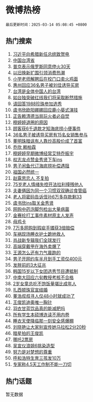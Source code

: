 # 微博热榜

`最后更新时间：2025-03-14 05:08:45 +0800`

## 热门搜索

1. [习近平向希腊新任总统致贺电](https://m.weibo.cn/search?containerid=100103type%3D1%26t%3D10%26q%3D%23%E4%B9%A0%E8%BF%91%E5%B9%B3%E5%90%91%E5%B8%8C%E8%85%8A%E6%96%B0%E4%BB%BB%E6%80%BB%E7%BB%9F%E8%87%B4%E8%B4%BA%E7%94%B5%23&stream_entry_id=51&isnewpage=1&extparam=seat%3D1%26c_type%3D51%26pos%3D0%26cate%3D10103%26q%3D%2523%25E4%25B9%25A0%25E8%25BF%2591%25E5%25B9%25B3%25E5%2590%2591%25E5%25B8%258C%25E8%2585%258A%25E6%2596%25B0%25E4%25BB%25BB%25E6%2580%25BB%25E7%25BB%259F%25E8%2587%25B4%25E8%25B4%25BA%25E7%2594%25B5%2523%26dgr%3D0%26filter_type%3Drealtimehot%26stream_entry_id%3D51%26display_time%3D1741900123%26pre_seqid%3D17419001239570310518034)
1. [中国台湾省](https://m.weibo.cn/search?containerid=100103type%3D1%26t%3D10%26q%3D%23%E4%B8%AD%E5%9B%BD%E5%8F%B0%E6%B9%BE%E7%9C%81%23&stream_entry_id=31&isnewpage=1&extparam=seat%3D1%26c_type%3D31%26realpos%3D1%26cate%3D5001%26dgr%3D0%26stream_entry_id%3D31%26pos%3D0%26flag%3D2%26q%3D%2523%25E4%25B8%25AD%25E5%259B%25BD%25E5%258F%25B0%25E6%25B9%25BE%25E7%259C%2581%2523%26band_rank%3D1%26filter_type%3Drealtimehot%26lcate%3D5001%26display_time%3D1741900123%26pre_seqid%3D17419001239570310518034)
1. [普京表示俄罗斯同意停火30天](https://m.weibo.cn/search?containerid=100103type%3D1%26t%3D10%26q%3D%23%E6%99%AE%E4%BA%AC%E8%A1%A8%E7%A4%BA%E4%BF%84%E7%BD%97%E6%96%AF%E5%90%8C%E6%84%8F%E5%81%9C%E7%81%AB30%E5%A4%A9%23&stream_entry_id=31&isnewpage=1&extparam=seat%3D1%26c_type%3D31%26realpos%3D2%26cate%3D5001%26dgr%3D0%26stream_entry_id%3D31%26pos%3D1%26flag%3D0%26q%3D%2523%25E6%2599%25AE%25E4%25BA%25AC%25E8%25A1%25A8%25E7%25A4%25BA%25E4%25BF%2584%25E7%25BD%2597%25E6%2596%25AF%25E5%2590%258C%25E6%2584%258F%25E5%2581%259C%25E7%2581%25AB30%25E5%25A4%25A9%2523%26band_rank%3D2%26filter_type%3Drealtimehot%26lcate%3D5001%26display_time%3D1741900123%26pre_seqid%3D17419001239570310518034)
1. [以旧换新扩围引领消费热潮](https://m.weibo.cn/search?containerid=100103type%3D1%26t%3D10%26q%3D%23%E4%BB%A5%E6%97%A7%E6%8D%A2%E6%96%B0%E6%89%A9%E5%9B%B4%E5%BC%95%E9%A2%86%E6%B6%88%E8%B4%B9%E7%83%AD%E6%BD%AE%23&stream_entry_id=31&isnewpage=1&extparam=seat%3D1%26c_type%3D31%26realpos%3D3%26cate%3D5001%26dgr%3D0%26stream_entry_id%3D31%26pos%3D2%26flag%3D0%26q%3D%2523%25E4%25BB%25A5%25E6%2597%25A7%25E6%258D%25A2%25E6%2596%25B0%25E6%2589%25A9%25E5%259B%25B4%25E5%25BC%2595%25E9%25A2%2586%25E6%25B6%2588%25E8%25B4%25B9%25E7%2583%25AD%25E6%25BD%25AE%2523%26band_rank%3D3%26filter_type%3Drealtimehot%26lcate%3D5001%26display_time%3D1741900123%26pre_seqid%3D17419001239570310518034)
1. [小学老师解聘后在校门口卖火鸡面](https://m.weibo.cn/search?containerid=100103type%3D1%26t%3D10%26q%3D%23%E5%B0%8F%E5%AD%A6%E8%80%81%E5%B8%88%E8%A7%A3%E8%81%98%E5%90%8E%E5%9C%A8%E6%A0%A1%E9%97%A8%E5%8F%A3%E5%8D%96%E7%81%AB%E9%B8%A1%E9%9D%A2%23&stream_entry_id=31&isnewpage=1&extparam=seat%3D1%26c_type%3D31%26realpos%3D4%26cate%3D5001%26dgr%3D0%26stream_entry_id%3D31%26pos%3D3%26flag%3D0%26q%3D%2523%25E5%25B0%258F%25E5%25AD%25A6%25E8%2580%2581%25E5%25B8%2588%25E8%25A7%25A3%25E8%2581%2598%25E5%2590%258E%25E5%259C%25A8%25E6%25A0%25A1%25E9%2597%25A8%25E5%258F%25A3%25E5%258D%2596%25E7%2581%25AB%25E9%25B8%25A1%25E9%259D%25A2%2523%26band_rank%3D4%26filter_type%3Drealtimehot%26lcate%3D5001%26display_time%3D1741900123%26pre_seqid%3D17419001239570310518034)
1. [惠州回应36名男子被刘佳诱导买房](https://m.weibo.cn/search?containerid=100103type%3D1%26t%3D10%26q%3D%23%E6%83%A0%E5%B7%9E%E5%9B%9E%E5%BA%9436%E5%90%8D%E7%94%B7%E5%AD%90%E8%A2%AB%E5%88%98%E4%BD%B3%E8%AF%B1%E5%AF%BC%E4%B9%B0%E6%88%BF%23&stream_entry_id=31&isnewpage=1&extparam=seat%3D1%26c_type%3D31%26realpos%3D5%26cate%3D5001%26dgr%3D0%26stream_entry_id%3D31%26pos%3D4%26flag%3D0%26q%3D%2523%25E6%2583%25A0%25E5%25B7%259E%25E5%259B%259E%25E5%25BA%259436%25E5%2590%258D%25E7%2594%25B7%25E5%25AD%2590%25E8%25A2%25AB%25E5%2588%2598%25E4%25BD%25B3%25E8%25AF%25B1%25E5%25AF%25BC%25E4%25B9%25B0%25E6%2588%25BF%2523%26band_rank%3D5%26filter_type%3Drealtimehot%26lcate%3D5001%26display_time%3D1741900123%26pre_seqid%3D17419001239570310518034)
1. [台湾是全体中国人的台湾](https://m.weibo.cn/search?containerid=100103type%3D1%26t%3D10%26q%3D%23%E5%8F%B0%E6%B9%BE%E6%98%AF%E5%85%A8%E4%BD%93%E4%B8%AD%E5%9B%BD%E4%BA%BA%E7%9A%84%E5%8F%B0%E6%B9%BE%23&stream_entry_id=31&isnewpage=1&extparam=seat%3D1%26c_type%3D31%26realpos%3D6%26cate%3D5001%26dgr%3D0%26stream_entry_id%3D31%26pos%3D5%26flag%3D0%26q%3D%2523%25E5%258F%25B0%25E6%25B9%25BE%25E6%2598%25AF%25E5%2585%25A8%25E4%25BD%2593%25E4%25B8%25AD%25E5%259B%25BD%25E4%25BA%25BA%25E7%259A%2584%25E5%258F%25B0%25E6%25B9%25BE%2523%26band_rank%3D6%26filter_type%3Drealtimehot%26lcate%3D5001%26display_time%3D1741900123%26pre_seqid%3D17419001239570310518034)
1. [如台独突破红线我们将采取断然措施](https://m.weibo.cn/search?containerid=100103type%3D1%26t%3D10%26q%3D%23%E5%A6%82%E5%8F%B0%E7%8B%AC%E7%AA%81%E7%A0%B4%E7%BA%A2%E7%BA%BF%E6%88%91%E4%BB%AC%E5%B0%86%E9%87%87%E5%8F%96%E6%96%AD%E7%84%B6%E6%8E%AA%E6%96%BD%23&stream_entry_id=31&isnewpage=1&extparam=seat%3D1%26c_type%3D31%26realpos%3D7%26cate%3D5001%26dgr%3D0%26stream_entry_id%3D31%26pos%3D6%26flag%3D0%26q%3D%2523%25E5%25A6%2582%25E5%258F%25B0%25E7%258B%25AC%25E7%25AA%2581%25E7%25A0%25B4%25E7%25BA%25A2%25E7%25BA%25BF%25E6%2588%2591%25E4%25BB%25AC%25E5%25B0%2586%25E9%2587%2587%25E5%258F%2596%25E6%2596%25AD%25E7%2584%25B6%25E6%258E%25AA%25E6%2596%25BD%2523%26band_rank%3D7%26filter_type%3Drealtimehot%26lcate%3D5001%26display_time%3D1741900123%26pre_seqid%3D17419001239570310518034)
1. [请回答1988珍珠参加选秀](https://m.weibo.cn/search?containerid=100103type%3D1%26t%3D10%26q%3D%23%E8%AF%B7%E5%9B%9E%E7%AD%941988%E7%8F%8D%E7%8F%A0%E5%8F%82%E5%8A%A0%E9%80%89%E7%A7%80%23&stream_entry_id=31&isnewpage=1&extparam=seat%3D1%26c_type%3D31%26realpos%3D8%26cate%3D5001%26dgr%3D0%26stream_entry_id%3D31%26pos%3D7%26flag%3D2%26q%3D%2523%25E8%25AF%25B7%25E5%259B%259E%25E7%25AD%25941988%25E7%258F%258D%25E7%258F%25A0%25E5%258F%2582%25E5%258A%25A0%25E9%2580%2589%25E7%25A7%2580%2523%26band_rank%3D8%26filter_type%3Drealtimehot%26lcate%3D5001%26display_time%3D1741900123%26pre_seqid%3D17419001239570310518034)
1. [虞书欣欧阳娜娜回应鹿小葵式演技](https://m.weibo.cn/search?containerid=100103type%3D1%26t%3D10%26q%3D%23%E8%99%9E%E4%B9%A6%E6%AC%A3%E6%AC%A7%E9%98%B3%E5%A8%9C%E5%A8%9C%E5%9B%9E%E5%BA%94%E9%B9%BF%E5%B0%8F%E8%91%B5%E5%BC%8F%E6%BC%94%E6%8A%80%23&stream_entry_id=31&isnewpage=1&extparam=seat%3D1%26c_type%3D31%26realpos%3D9%26cate%3D5001%26dgr%3D0%26stream_entry_id%3D31%26pos%3D8%26flag%3D0%26q%3D%2523%25E8%2599%259E%25E4%25B9%25A6%25E6%25AC%25A3%25E6%25AC%25A7%25E9%2598%25B3%25E5%25A8%259C%25E5%25A8%259C%25E5%259B%259E%25E5%25BA%2594%25E9%25B9%25BF%25E5%25B0%258F%25E8%2591%25B5%25E5%25BC%258F%25E6%25BC%2594%25E6%258A%2580%2523%26band_rank%3D9%26filter_type%3Drealtimehot%26lcate%3D5001%26display_time%3D1741900123%26pre_seqid%3D17419001239570310518034)
1. [正告赖清德当局玩火者必自焚](https://m.weibo.cn/search?containerid=100103type%3D1%26t%3D10%26q%3D%23%E6%AD%A3%E5%91%8A%E8%B5%96%E6%B8%85%E5%BE%B7%E5%BD%93%E5%B1%80%E7%8E%A9%E7%81%AB%E8%80%85%E5%BF%85%E8%87%AA%E7%84%9A%23&stream_entry_id=31&isnewpage=1&extparam=seat%3D1%26c_type%3D31%26realpos%3D10%26cate%3D5001%26dgr%3D0%26stream_entry_id%3D31%26pos%3D9%26flag%3D0%26q%3D%2523%25E6%25AD%25A3%25E5%2591%258A%25E8%25B5%2596%25E6%25B8%2585%25E5%25BE%25B7%25E5%25BD%2593%25E5%25B1%2580%25E7%258E%25A9%25E7%2581%25AB%25E8%2580%2585%25E5%25BF%2585%25E8%2587%25AA%25E7%2584%259A%2523%26band_rank%3D10%26filter_type%3Drealtimehot%26lcate%3D5001%26display_time%3D1741900123%26pre_seqid%3D17419001239570310518034)
1. [穆婷婷退圈的原因](https://m.weibo.cn/search?containerid=100103type%3D1%26t%3D10%26q%3D%23%E7%A9%86%E5%A9%B7%E5%A9%B7%E9%80%80%E5%9C%88%E7%9A%84%E5%8E%9F%E5%9B%A0%23&stream_entry_id=31&isnewpage=1&extparam=seat%3D1%26c_type%3D31%26realpos%3D11%26cate%3D5001%26dgr%3D0%26stream_entry_id%3D31%26pos%3D10%26flag%3D2%26q%3D%2523%25E7%25A9%2586%25E5%25A9%25B7%25E5%25A9%25B7%25E9%2580%2580%25E5%259C%2588%25E7%259A%2584%25E5%258E%259F%25E5%259B%25A0%2523%26band_rank%3D11%26filter_type%3Drealtimehot%26lcate%3D5001%26display_time%3D1741900123%26pre_seqid%3D17419001239570310518034)
1. [顾客获6千退款才知海底捞小便事件](https://m.weibo.cn/search?containerid=100103type%3D1%26t%3D10%26q%3D%23%E9%A1%BE%E5%AE%A2%E8%8E%B76%E5%8D%83%E9%80%80%E6%AC%BE%E6%89%8D%E7%9F%A5%E6%B5%B7%E5%BA%95%E6%8D%9E%E5%B0%8F%E4%BE%BF%E4%BA%8B%E4%BB%B6%23&stream_entry_id=31&isnewpage=1&extparam=seat%3D1%26c_type%3D31%26realpos%3D12%26cate%3D5001%26dgr%3D0%26stream_entry_id%3D31%26pos%3D11%26flag%3D0%26q%3D%2523%25E9%25A1%25BE%25E5%25AE%25A2%25E8%258E%25B76%25E5%258D%2583%25E9%2580%2580%25E6%25AC%25BE%25E6%2589%258D%25E7%259F%25A5%25E6%25B5%25B7%25E5%25BA%2595%25E6%258D%259E%25E5%25B0%258F%25E4%25BE%25BF%25E4%25BA%258B%25E4%25BB%25B6%2523%26band_rank%3D12%26filter_type%3Drealtimehot%26lcate%3D5001%26display_time%3D1741900123%26pre_seqid%3D17419001239570310518034)
1. [36名男子被诱导买房有15名女销售参与](https://m.weibo.cn/search?containerid=100103type%3D1%26t%3D10%26q%3D%2336%E5%90%8D%E7%94%B7%E5%AD%90%E8%A2%AB%E8%AF%B1%E5%AF%BC%E4%B9%B0%E6%88%BF%E6%9C%8915%E5%90%8D%E5%A5%B3%E9%94%80%E5%94%AE%E5%8F%82%E4%B8%8E%23&stream_entry_id=31&isnewpage=1&extparam=seat%3D1%26c_type%3D31%26realpos%3D13%26cate%3D5001%26dgr%3D0%26stream_entry_id%3D31%26pos%3D12%26flag%3D0%26q%3D%252336%25E5%2590%258D%25E7%2594%25B7%25E5%25AD%2590%25E8%25A2%25AB%25E8%25AF%25B1%25E5%25AF%25BC%25E4%25B9%25B0%25E6%2588%25BF%25E6%259C%258915%25E5%2590%258D%25E5%25A5%25B3%25E9%2594%2580%25E5%2594%25AE%25E5%258F%2582%25E4%25B8%258E%2523%26band_rank%3D13%26filter_type%3Drealtimehot%26lcate%3D5001%26display_time%3D1741900123%26pre_seqid%3D17419001239570310518034)
1. [董明珠暗讽有人靠炒高股价成了首富](https://m.weibo.cn/search?containerid=100103type%3D1%26t%3D10%26q%3D%23%E8%91%A3%E6%98%8E%E7%8F%A0%E6%9A%97%E8%AE%BD%E6%9C%89%E4%BA%BA%E9%9D%A0%E7%82%92%E9%AB%98%E8%82%A1%E4%BB%B7%E6%88%90%E4%BA%86%E9%A6%96%E5%AF%8C%23&stream_entry_id=31&isnewpage=1&extparam=seat%3D1%26c_type%3D31%26realpos%3D14%26cate%3D5001%26dgr%3D0%26stream_entry_id%3D31%26pos%3D13%26flag%3D0%26q%3D%2523%25E8%2591%25A3%25E6%2598%258E%25E7%258F%25A0%25E6%259A%2597%25E8%25AE%25BD%25E6%259C%2589%25E4%25BA%25BA%25E9%259D%25A0%25E7%2582%2592%25E9%25AB%2598%25E8%2582%25A1%25E4%25BB%25B7%25E6%2588%2590%25E4%25BA%2586%25E9%25A6%2596%25E5%25AF%258C%2523%26band_rank%3D14%26filter_type%3Drealtimehot%26lcate%3D5001%26display_time%3D1741900123%26pre_seqid%3D17419001239570310518034)
1. [乔欣 赖柏霖](https://m.weibo.cn/search?containerid=100103type%3D1%26t%3D10%26q%3D%E4%B9%94%E6%AC%A3+%E8%B5%96%E6%9F%8F%E9%9C%96&stream_entry_id=31&isnewpage=1&extparam=seat%3D1%26c_type%3D31%26realpos%3D15%26cate%3D5001%26dgr%3D0%26stream_entry_id%3D31%26pos%3D14%26flag%3D0%26q%3D%25E4%25B9%2594%25E6%25AC%25A3%2520%25E8%25B5%2596%25E6%259F%258F%25E9%259C%2596%26band_rank%3D15%26filter_type%3Drealtimehot%26lcate%3D5001%26display_time%3D1741900123%26pre_seqid%3D17419001239570310518034)
1. [穆婷婷早期微博经常艾特乔振宇](https://m.weibo.cn/search?containerid=100103type%3D1%26t%3D10%26q%3D%23%E7%A9%86%E5%A9%B7%E5%A9%B7%E6%97%A9%E6%9C%9F%E5%BE%AE%E5%8D%9A%E7%BB%8F%E5%B8%B8%E8%89%BE%E7%89%B9%E4%B9%94%E6%8C%AF%E5%AE%87%23&stream_entry_id=31&isnewpage=1&extparam=seat%3D1%26c_type%3D31%26realpos%3D16%26cate%3D5001%26dgr%3D0%26stream_entry_id%3D31%26pos%3D15%26flag%3D2%26q%3D%2523%25E7%25A9%2586%25E5%25A9%25B7%25E5%25A9%25B7%25E6%2597%25A9%25E6%259C%259F%25E5%25BE%25AE%25E5%258D%259A%25E7%25BB%258F%25E5%25B8%25B8%25E8%2589%25BE%25E7%2589%25B9%25E4%25B9%2594%25E6%258C%25AF%25E5%25AE%2587%2523%26band_rank%3D16%26filter_type%3Drealtimehot%26lcate%3D5001%26display_time%3D1741900123%26pre_seqid%3D17419001239570310518034)
1. [权志龙点赞金秀贤下车ins](https://m.weibo.cn/search?containerid=100103type%3D1%26t%3D10%26q%3D%23%E6%9D%83%E5%BF%97%E9%BE%99%E7%82%B9%E8%B5%9E%E9%87%91%E7%A7%80%E8%B4%A4%E4%B8%8B%E8%BD%A6ins%23&stream_entry_id=31&isnewpage=1&extparam=seat%3D1%26c_type%3D31%26realpos%3D17%26cate%3D5001%26dgr%3D0%26stream_entry_id%3D31%26pos%3D16%26flag%3D0%26q%3D%2523%25E6%259D%2583%25E5%25BF%2597%25E9%25BE%2599%25E7%2582%25B9%25E8%25B5%259E%25E9%2587%2591%25E7%25A7%2580%25E8%25B4%25A4%25E4%25B8%258B%25E8%25BD%25A6ins%2523%26band_rank%3D17%26filter_type%3Drealtimehot%26lcate%3D5001%26display_time%3D1741900123%26pre_seqid%3D17419001239570310518034)
1. [男子闲鱼代订海底捞补偿遇阻](https://m.weibo.cn/search?containerid=100103type%3D1%26t%3D10%26q%3D%23%E7%94%B7%E5%AD%90%E9%97%B2%E9%B1%BC%E4%BB%A3%E8%AE%A2%E6%B5%B7%E5%BA%95%E6%8D%9E%E8%A1%A5%E5%81%BF%E9%81%87%E9%98%BB%23&stream_entry_id=31&isnewpage=1&extparam=seat%3D1%26c_type%3D31%26realpos%3D18%26cate%3D5001%26dgr%3D0%26stream_entry_id%3D31%26pos%3D17%26flag%3D0%26q%3D%2523%25E7%2594%25B7%25E5%25AD%2590%25E9%2597%25B2%25E9%25B1%25BC%25E4%25BB%25A3%25E8%25AE%25A2%25E6%25B5%25B7%25E5%25BA%2595%25E6%258D%259E%25E8%25A1%25A5%25E5%2581%25BF%25E9%2581%2587%25E9%2598%25BB%2523%26band_rank%3D18%26filter_type%3Drealtimehot%26lcate%3D5001%26display_time%3D1741900123%26pre_seqid%3D17419001239570310518034)
1. [祖国必然统一](https://m.weibo.cn/search?containerid=100103type%3D1%26t%3D10%26q%3D%23%E7%A5%96%E5%9B%BD%E5%BF%85%E7%84%B6%E7%BB%9F%E4%B8%80%23&stream_entry_id=31&isnewpage=1&extparam=seat%3D1%26c_type%3D31%26realpos%3D19%26cate%3D5001%26dgr%3D0%26stream_entry_id%3D31%26pos%3D18%26flag%3D0%26q%3D%2523%25E7%25A5%2596%25E5%259B%25BD%25E5%25BF%2585%25E7%2584%25B6%25E7%25BB%259F%25E4%25B8%2580%2523%26band_rank%3D19%26filter_type%3Drealtimehot%26lcate%3D5001%26display_time%3D1741900123%26pre_seqid%3D17419001239570310518034)
1. [赵露思恋人 不复拍](https://m.weibo.cn/search?containerid=100103type%3D1%26t%3D10%26q%3D%E8%B5%B5%E9%9C%B2%E6%80%9D%E6%81%8B%E4%BA%BA+%E4%B8%8D%E5%A4%8D%E6%8B%8D&stream_entry_id=31&isnewpage=1&extparam=seat%3D1%26c_type%3D31%26realpos%3D20%26cate%3D5001%26dgr%3D0%26stream_entry_id%3D31%26pos%3D19%26flag%3D0%26q%3D%25E8%25B5%25B5%25E9%259C%25B2%25E6%2580%259D%25E6%2581%258B%25E4%25BA%25BA%2520%25E4%25B8%258D%25E5%25A4%258D%25E6%258B%258D%26band_rank%3D20%26filter_type%3Drealtimehot%26lcate%3D5001%26display_time%3D1741900123%26pre_seqid%3D17419001239570310518034)
1. [75岁老人情绪失控开法拉利撞残他人](https://m.weibo.cn/search?containerid=100103type%3D1%26t%3D10%26q%3D%2375%E5%B2%81%E8%80%81%E4%BA%BA%E6%83%85%E7%BB%AA%E5%A4%B1%E6%8E%A7%E5%BC%80%E6%B3%95%E6%8B%89%E5%88%A9%E6%92%9E%E6%AE%8B%E4%BB%96%E4%BA%BA%23&stream_entry_id=31&isnewpage=1&extparam=seat%3D1%26c_type%3D31%26realpos%3D21%26cate%3D5001%26dgr%3D0%26stream_entry_id%3D31%26pos%3D20%26flag%3D0%26q%3D%252375%25E5%25B2%2581%25E8%2580%2581%25E4%25BA%25BA%25E6%2583%2585%25E7%25BB%25AA%25E5%25A4%25B1%25E6%258E%25A7%25E5%25BC%2580%25E6%25B3%2595%25E6%258B%2589%25E5%2588%25A9%25E6%2592%259E%25E6%25AE%258B%25E4%25BB%2596%25E4%25BA%25BA%2523%26band_rank%3D21%26filter_type%3Drealtimehot%26lcate%3D5001%26display_time%3D1741900123%26pre_seqid%3D17419001239570310518034)
1. [夫妻俩因为同一个习惯双双确诊食管癌](https://m.weibo.cn/search?containerid=100103type%3D1%26t%3D10%26q%3D%23%E5%A4%AB%E5%A6%BB%E4%BF%A9%E5%9B%A0%E4%B8%BA%E5%90%8C%E4%B8%80%E4%B8%AA%E4%B9%A0%E6%83%AF%E5%8F%8C%E5%8F%8C%E7%A1%AE%E8%AF%8A%E9%A3%9F%E7%AE%A1%E7%99%8C%23&stream_entry_id=31&isnewpage=1&extparam=seat%3D1%26c_type%3D31%26realpos%3D22%26cate%3D5001%26dgr%3D0%26stream_entry_id%3D31%26pos%3D21%26flag%3D0%26q%3D%2523%25E5%25A4%25AB%25E5%25A6%25BB%25E4%25BF%25A9%25E5%259B%25A0%25E4%25B8%25BA%25E5%2590%258C%25E4%25B8%2580%25E4%25B8%25AA%25E4%25B9%25A0%25E6%2583%25AF%25E5%258F%258C%25E5%258F%258C%25E7%25A1%25AE%25E8%25AF%258A%25E9%25A3%259F%25E7%25AE%25A1%25E7%2599%258C%2523%26band_rank%3D22%26filter_type%3Drealtimehot%26lcate%3D5001%26display_time%3D1741900123%26pre_seqid%3D17419001239570310518034)
1. [老人将密码告诉侄孙6万多存款剩33](https://m.weibo.cn/search?containerid=100103type%3D1%26t%3D10%26q%3D%23%E8%80%81%E4%BA%BA%E5%B0%86%E5%AF%86%E7%A0%81%E5%91%8A%E8%AF%89%E4%BE%84%E5%AD%996%E4%B8%87%E5%A4%9A%E5%AD%98%E6%AC%BE%E5%89%A933%23&stream_entry_id=31&isnewpage=1&extparam=seat%3D1%26c_type%3D31%26realpos%3D23%26cate%3D5001%26dgr%3D0%26stream_entry_id%3D31%26pos%3D22%26flag%3D0%26q%3D%2523%25E8%2580%2581%25E4%25BA%25BA%25E5%25B0%2586%25E5%25AF%2586%25E7%25A0%2581%25E5%2591%258A%25E8%25AF%2589%25E4%25BE%2584%25E5%25AD%25996%25E4%25B8%2587%25E5%25A4%259A%25E5%25AD%2598%25E6%25AC%25BE%25E5%2589%25A933%2523%26band_rank%3D23%26filter_type%3Drealtimehot%26lcate%3D5001%26display_time%3D1741900123%26pre_seqid%3D17419001239570310518034)
1. [虞书欣ins取关金秀贤](https://m.weibo.cn/search?containerid=100103type%3D1%26t%3D10%26q%3D%E8%99%9E%E4%B9%A6%E6%AC%A3ins%E5%8F%96%E5%85%B3%E9%87%91%E7%A7%80%E8%B4%A4&stream_entry_id=31&isnewpage=1&extparam=seat%3D1%26c_type%3D31%26realpos%3D24%26cate%3D5001%26dgr%3D0%26stream_entry_id%3D31%26pos%3D23%26flag%3D0%26q%3D%25E8%2599%259E%25E4%25B9%25A6%25E6%25AC%25A3ins%25E5%258F%2596%25E5%2585%25B3%25E9%2587%2591%25E7%25A7%2580%25E8%25B4%25A4%26band_rank%3D24%26filter_type%3Drealtimehot%26lcate%3D5001%26display_time%3D1741900123%26pre_seqid%3D17419001239570310518034)
1. [网购中药泡脚包检出大量病菌](https://m.weibo.cn/search?containerid=100103type%3D1%26t%3D10%26q%3D%23%E7%BD%91%E8%B4%AD%E4%B8%AD%E8%8D%AF%E6%B3%A1%E8%84%9A%E5%8C%85%E6%A3%80%E5%87%BA%E5%A4%A7%E9%87%8F%E7%97%85%E8%8F%8C%23&stream_entry_id=31&isnewpage=1&extparam=seat%3D1%26c_type%3D31%26realpos%3D25%26cate%3D5001%26dgr%3D0%26stream_entry_id%3D31%26pos%3D24%26flag%3D0%26q%3D%2523%25E7%25BD%2591%25E8%25B4%25AD%25E4%25B8%25AD%25E8%258D%25AF%25E6%25B3%25A1%25E8%2584%259A%25E5%258C%2585%25E6%25A3%2580%25E5%2587%25BA%25E5%25A4%25A7%25E9%2587%258F%25E7%2597%2585%25E8%258F%258C%2523%26band_rank%3D25%26filter_type%3Drealtimehot%26lcate%3D5001%26display_time%3D1741900123%26pre_seqid%3D17419001239570310518034)
1. [金赛纶打工事件素材原主人发声](https://m.weibo.cn/search?containerid=100103type%3D1%26t%3D10%26q%3D%23%E9%87%91%E8%B5%9B%E7%BA%B6%E6%89%93%E5%B7%A5%E4%BA%8B%E4%BB%B6%E7%B4%A0%E6%9D%90%E5%8E%9F%E4%B8%BB%E4%BA%BA%E5%8F%91%E5%A3%B0%23&stream_entry_id=31&isnewpage=1&extparam=seat%3D1%26c_type%3D31%26realpos%3D26%26cate%3D5001%26dgr%3D0%26stream_entry_id%3D31%26pos%3D25%26flag%3D0%26q%3D%2523%25E9%2587%2591%25E8%25B5%259B%25E7%25BA%25B6%25E6%2589%2593%25E5%25B7%25A5%25E4%25BA%258B%25E4%25BB%25B6%25E7%25B4%25A0%25E6%259D%2590%25E5%258E%259F%25E4%25B8%25BB%25E4%25BA%25BA%25E5%258F%2591%25E5%25A3%25B0%2523%26band_rank%3D26%26filter_type%3Drealtimehot%26lcate%3D5001%26display_time%3D1741900123%26pre_seqid%3D17419001239570310518034)
1. [母鸡卡](https://m.weibo.cn/search?containerid=100103type%3D1%26t%3D10%26q%3D%E6%AF%8D%E9%B8%A1%E5%8D%A1&stream_entry_id=31&isnewpage=1&extparam=seat%3D1%26c_type%3D31%26realpos%3D27%26cate%3D5001%26dgr%3D0%26stream_entry_id%3D31%26pos%3D26%26flag%3D0%26q%3D%25E6%25AF%258D%25E9%25B8%25A1%25E5%258D%25A1%26band_rank%3D27%26filter_type%3Drealtimehot%26lcate%3D5001%26display_time%3D1741900123%26pre_seqid%3D17419001239570310518034)
1. [7万多网购到瑕疵手镯获3倍赔偿](https://m.weibo.cn/search?containerid=100103type%3D1%26t%3D10%26q%3D%237%E4%B8%87%E5%A4%9A%E7%BD%91%E8%B4%AD%E5%88%B0%E7%91%95%E7%96%B5%E6%89%8B%E9%95%AF%E8%8E%B73%E5%80%8D%E8%B5%94%E5%81%BF%23&stream_entry_id=31&isnewpage=1&extparam=seat%3D1%26c_type%3D31%26realpos%3D28%26cate%3D5001%26dgr%3D0%26stream_entry_id%3D31%26pos%3D27%26flag%3D0%26q%3D%25237%25E4%25B8%2587%25E5%25A4%259A%25E7%25BD%2591%25E8%25B4%25AD%25E5%2588%25B0%25E7%2591%2595%25E7%2596%25B5%25E6%2589%258B%25E9%2595%25AF%25E8%258E%25B73%25E5%2580%258D%25E8%25B5%2594%25E5%2581%25BF%2523%26band_rank%3D28%26filter_type%3Drealtimehot%26lcate%3D5001%26display_time%3D1741900123%26pre_seqid%3D17419001239570310518034)
1. [车祸现场睡衣护士跪地救人](https://m.weibo.cn/search?containerid=100103type%3D1%26t%3D10%26q%3D%23%E8%BD%A6%E7%A5%B8%E7%8E%B0%E5%9C%BA%E7%9D%A1%E8%A1%A3%E6%8A%A4%E5%A3%AB%E8%B7%AA%E5%9C%B0%E6%95%91%E4%BA%BA%23&stream_entry_id=31&isnewpage=1&extparam=seat%3D1%26c_type%3D31%26realpos%3D29%26cate%3D5001%26dgr%3D0%26stream_entry_id%3D31%26pos%3D28%26flag%3D1%26q%3D%2523%25E8%25BD%25A6%25E7%25A5%25B8%25E7%258E%25B0%25E5%259C%25BA%25E7%259D%25A1%25E8%25A1%25A3%25E6%258A%25A4%25E5%25A3%25AB%25E8%25B7%25AA%25E5%259C%25B0%25E6%2595%2591%25E4%25BA%25BA%2523%26band_rank%3D29%26filter_type%3Drealtimehot%26lcate%3D5001%26display_time%3D1741900123%26pre_seqid%3D17419001239570310518034)
1. [肖战新专辑我们全球发行](https://m.weibo.cn/search?containerid=100103type%3D1%26t%3D10%26q%3D%23%E8%82%96%E6%88%98%E6%96%B0%E4%B8%93%E8%BE%91%E6%88%91%E4%BB%AC%E5%85%A8%E7%90%83%E5%8F%91%E8%A1%8C%23&stream_entry_id=31&isnewpage=1&extparam=seat%3D1%26c_type%3D31%26realpos%3D30%26cate%3D5001%26dgr%3D0%26stream_entry_id%3D31%26pos%3D29%26flag%3D0%26q%3D%2523%25E8%2582%2596%25E6%2588%2598%25E6%2596%25B0%25E4%25B8%2593%25E8%25BE%2591%25E6%2588%2591%25E4%25BB%25AC%25E5%2585%25A8%25E7%2590%2583%25E5%258F%2591%25E8%25A1%258C%2523%26band_rank%3D30%26filter_type%3Drealtimehot%26lcate%3D5001%26display_time%3D1741900123%26pre_seqid%3D17419001239570310518034)
1. [高端穿戴甲在海外卖爆了](https://m.weibo.cn/search?containerid=100103type%3D1%26t%3D10%26q%3D%23%E9%AB%98%E7%AB%AF%E7%A9%BF%E6%88%B4%E7%94%B2%E5%9C%A8%E6%B5%B7%E5%A4%96%E5%8D%96%E7%88%86%E4%BA%86%23&stream_entry_id=31&isnewpage=1&extparam=seat%3D1%26c_type%3D31%26realpos%3D31%26cate%3D5001%26dgr%3D0%26stream_entry_id%3D31%26pos%3D30%26flag%3D0%26q%3D%2523%25E9%25AB%2598%25E7%25AB%25AF%25E7%25A9%25BF%25E6%2588%25B4%25E7%2594%25B2%25E5%259C%25A8%25E6%25B5%25B7%25E5%25A4%2596%25E5%258D%2596%25E7%2588%2586%25E4%25BA%2586%2523%26band_rank%3D31%26filter_type%3Drealtimehot%26lcate%3D5001%26display_time%3D1741900123%26pre_seqid%3D17419001239570310518034)
1. [王源怎么还有力气晨跑的](https://m.weibo.cn/search?containerid=100103type%3D1%26t%3D10%26q%3D%E7%8E%8B%E6%BA%90%E6%80%8E%E4%B9%88%E8%BF%98%E6%9C%89%E5%8A%9B%E6%B0%94%E6%99%A8%E8%B7%91%E7%9A%84&stream_entry_id=31&isnewpage=1&extparam=seat%3D1%26c_type%3D31%26realpos%3D32%26cate%3D5001%26dgr%3D0%26stream_entry_id%3D31%26pos%3D31%26flag%3D0%26q%3D%25E7%258E%258B%25E6%25BA%2590%25E6%2580%258E%25E4%25B9%2588%25E8%25BF%2598%25E6%259C%2589%25E5%258A%259B%25E6%25B0%2594%25E6%2599%25A8%25E8%25B7%2591%25E7%259A%2584%26band_rank%3D32%26filter_type%3Drealtimehot%26lcate%3D5001%26display_time%3D1741900123%26pre_seqid%3D17419001239570310518034)
1. [男子开网约车半月到手工资仅400元](https://m.weibo.cn/search?containerid=100103type%3D1%26t%3D10%26q%3D%23%E7%94%B7%E5%AD%90%E5%BC%80%E7%BD%91%E7%BA%A6%E8%BD%A6%E5%8D%8A%E6%9C%88%E5%88%B0%E6%89%8B%E5%B7%A5%E8%B5%84%E4%BB%85400%E5%85%83%23&stream_entry_id=31&isnewpage=1&extparam=seat%3D1%26c_type%3D31%26realpos%3D33%26cate%3D5001%26dgr%3D0%26stream_entry_id%3D31%26pos%3D32%26flag%3D0%26q%3D%2523%25E7%2594%25B7%25E5%25AD%2590%25E5%25BC%2580%25E7%25BD%2591%25E7%25BA%25A6%25E8%25BD%25A6%25E5%258D%258A%25E6%259C%2588%25E5%2588%25B0%25E6%2589%258B%25E5%25B7%25A5%25E8%25B5%2584%25E4%25BB%2585400%25E5%2585%2583%2523%26band_rank%3D33%26filter_type%3Drealtimehot%26lcate%3D5001%26display_time%3D1741900123%26pre_seqid%3D17419001239570310518034)
1. [发胖前的3大征兆](https://m.weibo.cn/search?containerid=100103type%3D1%26t%3D10%26q%3D%E5%8F%91%E8%83%96%E5%89%8D%E7%9A%843%E5%A4%A7%E5%BE%81%E5%85%86&stream_entry_id=31&isnewpage=1&extparam=seat%3D1%26c_type%3D31%26realpos%3D34%26cate%3D5001%26dgr%3D0%26stream_entry_id%3D31%26pos%3D33%26flag%3D0%26q%3D%25E5%258F%2591%25E8%2583%2596%25E5%2589%258D%25E7%259A%25843%25E5%25A4%25A7%25E5%25BE%2581%25E5%2585%2586%26band_rank%3D34%26filter_type%3Drealtimehot%26lcate%3D5001%26display_time%3D1741900123%26pre_seqid%3D17419001239570310518034)
1. [韩国15岁以下女团选秀节目遭抵制](https://m.weibo.cn/search?containerid=100103type%3D1%26t%3D10%26q%3D%23%E9%9F%A9%E5%9B%BD15%E5%B2%81%E4%BB%A5%E4%B8%8B%E5%A5%B3%E5%9B%A2%E9%80%89%E7%A7%80%E8%8A%82%E7%9B%AE%E9%81%AD%E6%8A%B5%E5%88%B6%23&stream_entry_id=31&isnewpage=1&extparam=seat%3D1%26c_type%3D31%26realpos%3D35%26cate%3D5001%26dgr%3D0%26stream_entry_id%3D31%26pos%3D34%26flag%3D0%26q%3D%2523%25E9%259F%25A9%25E5%259B%25BD15%25E5%25B2%2581%25E4%25BB%25A5%25E4%25B8%258B%25E5%25A5%25B3%25E5%259B%25A2%25E9%2580%2589%25E7%25A7%2580%25E8%258A%2582%25E7%259B%25AE%25E9%2581%25AD%25E6%258A%25B5%25E5%2588%25B6%2523%26band_rank%3D35%26filter_type%3Drealtimehot%26lcate%3D5001%26display_time%3D1741900123%26pre_seqid%3D17419001239570310518034)
1. [中南大回应六旬教授考核不合格](https://m.weibo.cn/search?containerid=100103type%3D1%26t%3D10%26q%3D%E4%B8%AD%E5%8D%97%E5%A4%A7%E5%9B%9E%E5%BA%94%E5%85%AD%E6%97%AC%E6%95%99%E6%8E%88%E8%80%83%E6%A0%B8%E4%B8%8D%E5%90%88%E6%A0%BC&stream_entry_id=31&isnewpage=1&extparam=seat%3D1%26c_type%3D31%26realpos%3D36%26cate%3D5001%26dgr%3D0%26stream_entry_id%3D31%26pos%3D35%26flag%3D0%26q%3D%25E4%25B8%25AD%25E5%258D%2597%25E5%25A4%25A7%25E5%259B%259E%25E5%25BA%2594%25E5%2585%25AD%25E6%2597%25AC%25E6%2595%2599%25E6%258E%2588%25E8%2580%2583%25E6%25A0%25B8%25E4%25B8%258D%25E5%2590%2588%25E6%25A0%25BC%26band_rank%3D36%26filter_type%3Drealtimehot%26lcate%3D5001%26display_time%3D1741900123%26pre_seqid%3D17419001239570310518034)
1. [2岁女童总吃不饱饭量堪比成年人](https://m.weibo.cn/search?containerid=100103type%3D1%26t%3D10%26q%3D%232%E5%B2%81%E5%A5%B3%E7%AB%A5%E6%80%BB%E5%90%83%E4%B8%8D%E9%A5%B1%E9%A5%AD%E9%87%8F%E5%A0%AA%E6%AF%94%E6%88%90%E5%B9%B4%E4%BA%BA%23&stream_entry_id=31&isnewpage=1&extparam=seat%3D1%26c_type%3D31%26realpos%3D37%26cate%3D5001%26dgr%3D0%26stream_entry_id%3D31%26pos%3D36%26flag%3D0%26q%3D%25232%25E5%25B2%2581%25E5%25A5%25B3%25E7%25AB%25A5%25E6%2580%25BB%25E5%2590%2583%25E4%25B8%258D%25E9%25A5%25B1%25E9%25A5%25AD%25E9%2587%258F%25E5%25A0%25AA%25E6%25AF%2594%25E6%2588%2590%25E5%25B9%25B4%25E4%25BA%25BA%2523%26band_rank%3D37%26filter_type%3Drealtimehot%26lcate%3D5001%26display_time%3D1741900123%26pre_seqid%3D17419001239570310518034)
1. [扎西顿珠官宣结婚](https://m.weibo.cn/search?containerid=100103type%3D1%26t%3D10%26q%3D%23%E6%89%8E%E8%A5%BF%E9%A1%BF%E7%8F%A0%E5%AE%98%E5%AE%A3%E7%BB%93%E5%A9%9A%23&stream_entry_id=31&isnewpage=1&extparam=seat%3D1%26c_type%3D31%26realpos%3D38%26cate%3D5001%26dgr%3D0%26stream_entry_id%3D31%26pos%3D37%26flag%3D0%26q%3D%2523%25E6%2589%258E%25E8%25A5%25BF%25E9%25A1%25BF%25E7%258F%25A0%25E5%25AE%2598%25E5%25AE%25A3%25E7%25BB%2593%25E5%25A9%259A%2523%26band_rank%3D38%26filter_type%3Drealtimehot%26lcate%3D5001%26display_time%3D1741900123%26pre_seqid%3D17419001239570310518034)
1. [董浩叔叔寻人仅48小时就成功了](https://m.weibo.cn/search?containerid=100103type%3D1%26t%3D10%26q%3D%23%E8%91%A3%E6%B5%A9%E5%8F%94%E5%8F%94%E5%AF%BB%E4%BA%BA%E4%BB%8548%E5%B0%8F%E6%97%B6%E5%B0%B1%E6%88%90%E5%8A%9F%E4%BA%86%23&stream_entry_id=31&isnewpage=1&extparam=seat%3D1%26c_type%3D31%26realpos%3D39%26cate%3D5001%26dgr%3D0%26stream_entry_id%3D31%26pos%3D38%26flag%3D0%26q%3D%2523%25E8%2591%25A3%25E6%25B5%25A9%25E5%258F%2594%25E5%258F%2594%25E5%25AF%25BB%25E4%25BA%25BA%25E4%25BB%258548%25E5%25B0%258F%25E6%2597%25B6%25E5%25B0%25B1%25E6%2588%2590%25E5%258A%259F%25E4%25BA%2586%2523%26band_rank%3D39%26filter_type%3Drealtimehot%26lcate%3D5001%26display_time%3D1741900123%26pre_seqid%3D17419001239570310518034)
1. [王俊凯迪奥唯一胸针](https://m.weibo.cn/search?containerid=100103type%3D1%26t%3D10%26q%3D%23%E7%8E%8B%E4%BF%8A%E5%87%AF%E8%BF%AA%E5%A5%A5%E5%94%AF%E4%B8%80%E8%83%B8%E9%92%88%23&stream_entry_id=31&isnewpage=1&extparam=seat%3D1%26c_type%3D31%26realpos%3D40%26cate%3D5001%26dgr%3D0%26stream_entry_id%3D31%26pos%3D39%26flag%3D0%26q%3D%2523%25E7%258E%258B%25E4%25BF%258A%25E5%2587%25AF%25E8%25BF%25AA%25E5%25A5%25A5%25E5%2594%25AF%25E4%25B8%2580%25E8%2583%25B8%25E9%2592%2588%2523%26band_rank%3D40%26filter_type%3Drealtimehot%26lcate%3D5001%26display_time%3D1741900123%26pre_seqid%3D17419001239570310518034)
1. [羽衣甘蓝饮品真的能减肥吗](https://m.weibo.cn/search?containerid=100103type%3D1%26t%3D10%26q%3D%23%E7%BE%BD%E8%A1%A3%E7%94%98%E8%93%9D%E9%A5%AE%E5%93%81%E7%9C%9F%E7%9A%84%E8%83%BD%E5%87%8F%E8%82%A5%E5%90%97%23&stream_entry_id=31&isnewpage=1&extparam=seat%3D1%26c_type%3D31%26realpos%3D41%26cate%3D5001%26dgr%3D0%26stream_entry_id%3D31%26pos%3D40%26flag%3D0%26q%3D%2523%25E7%25BE%25BD%25E8%25A1%25A3%25E7%2594%2598%25E8%2593%259D%25E9%25A5%25AE%25E5%2593%2581%25E7%259C%259F%25E7%259A%2584%25E8%2583%25BD%25E5%2587%258F%25E8%2582%25A5%25E5%2590%2597%2523%26band_rank%3D41%26filter_type%3Drealtimehot%26lcate%3D5001%26display_time%3D1741900123%26pre_seqid%3D17419001239570310518034)
1. [所有学生本硕博连读不用内卷](https://m.weibo.cn/search?containerid=100103type%3D1%26t%3D10%26q%3D%23%E6%89%80%E6%9C%89%E5%AD%A6%E7%94%9F%E6%9C%AC%E7%A1%95%E5%8D%9A%E8%BF%9E%E8%AF%BB%E4%B8%8D%E7%94%A8%E5%86%85%E5%8D%B7%23&stream_entry_id=31&isnewpage=1&extparam=seat%3D1%26c_type%3D31%26realpos%3D42%26cate%3D5001%26dgr%3D0%26stream_entry_id%3D31%26pos%3D41%26flag%3D0%26q%3D%2523%25E6%2589%2580%25E6%259C%2589%25E5%25AD%25A6%25E7%2594%259F%25E6%259C%25AC%25E7%25A1%2595%25E5%258D%259A%25E8%25BF%259E%25E8%25AF%25BB%25E4%25B8%258D%25E7%2594%25A8%25E5%2586%2585%25E5%258D%25B7%2523%26band_rank%3D42%26filter_type%3Drealtimehot%26lcate%3D5001%26display_time%3D1741900123%26pre_seqid%3D17419001239570310518034)
1. [睡衣天使降临那一刻安全感爆棚](https://m.weibo.cn/search?containerid=100103type%3D1%26t%3D10%26q%3D%23%E7%9D%A1%E8%A1%A3%E5%A4%A9%E4%BD%BF%E9%99%8D%E4%B8%B4%E9%82%A3%E4%B8%80%E5%88%BB%E5%AE%89%E5%85%A8%E6%84%9F%E7%88%86%E6%A3%9A%23&stream_entry_id=31&isnewpage=1&extparam=seat%3D1%26c_type%3D31%26realpos%3D43%26cate%3D5001%26dgr%3D0%26stream_entry_id%3D31%26pos%3D42%26flag%3D1%26q%3D%2523%25E7%259D%25A1%25E8%25A1%25A3%25E5%25A4%25A9%25E4%25BD%25BF%25E9%2599%258D%25E4%25B8%25B4%25E9%2582%25A3%25E4%25B8%2580%25E5%2588%25BB%25E5%25AE%2589%25E5%2585%25A8%25E6%2584%259F%25E7%2588%2586%25E6%25A3%259A%2523%26band_rank%3D43%26filter_type%3Drealtimehot%26lcate%3D5001%26display_time%3D1741900123%26pre_seqid%3D17419001239570310518034)
1. [刘晓艳让大家别宣传她马拉松2分20秒](https://m.weibo.cn/search?containerid=100103type%3D1%26t%3D10%26q%3D%23%E5%88%98%E6%99%93%E8%89%B3%E8%AE%A9%E5%A4%A7%E5%AE%B6%E5%88%AB%E5%AE%A3%E4%BC%A0%E5%A5%B9%E9%A9%AC%E6%8B%89%E6%9D%BE2%E5%88%8620%E7%A7%92%23&stream_entry_id=31&isnewpage=1&extparam=seat%3D1%26c_type%3D31%26realpos%3D44%26cate%3D5001%26dgr%3D0%26stream_entry_id%3D31%26pos%3D43%26flag%3D0%26q%3D%2523%25E5%2588%2598%25E6%2599%2593%25E8%2589%25B3%25E8%25AE%25A9%25E5%25A4%25A7%25E5%25AE%25B6%25E5%2588%25AB%25E5%25AE%25A3%25E4%25BC%25A0%25E5%25A5%25B9%25E9%25A9%25AC%25E6%258B%2589%25E6%259D%25BE2%25E5%2588%258620%25E7%25A7%2592%2523%26band_rank%3D44%26filter_type%3Drealtimehot%26lcate%3D5001%26display_time%3D1741900123%26pre_seqid%3D17419001239570310518034)
1. [暗星拍的王俊凯](https://m.weibo.cn/search?containerid=100103type%3D1%26t%3D10%26q%3D%E6%9A%97%E6%98%9F%E6%8B%8D%E7%9A%84%E7%8E%8B%E4%BF%8A%E5%87%AF&stream_entry_id=31&isnewpage=1&extparam=seat%3D1%26c_type%3D31%26realpos%3D45%26cate%3D5001%26dgr%3D0%26stream_entry_id%3D31%26pos%3D44%26flag%3D0%26q%3D%25E6%259A%2597%25E6%2598%259F%25E6%258B%258D%25E7%259A%2584%25E7%258E%258B%25E4%25BF%258A%25E5%2587%25AF%26band_rank%3D45%26filter_type%3Drealtimehot%26lcate%3D5001%26display_time%3D1741900123%26pre_seqid%3D17419001239570310518034)
1. [哪吒2票房](https://m.weibo.cn/search?containerid=100103type%3D1%26t%3D10%26q%3D%23%E5%93%AA%E5%90%922%E7%A5%A8%E6%88%BF%23&stream_entry_id=31&isnewpage=1&extparam=seat%3D1%26c_type%3D31%26realpos%3D46%26cate%3D5001%26dgr%3D0%26stream_entry_id%3D31%26pos%3D45%26flag%3D0%26q%3D%2523%25E5%2593%25AA%25E5%2590%25922%25E7%25A5%25A8%25E6%2588%25BF%2523%26band_rank%3D46%26filter_type%3Drealtimehot%26lcate%3D5001%26display_time%3D1741900123%26pre_seqid%3D17419001239570310518034)
1. [吴宣仪浪姐6挑染造型](https://m.weibo.cn/search?containerid=100103type%3D1%26t%3D10%26q%3D%23%E5%90%B4%E5%AE%A3%E4%BB%AA%E6%B5%AA%E5%A7%906%E6%8C%91%E6%9F%93%E9%80%A0%E5%9E%8B%23&stream_entry_id=31&isnewpage=1&extparam=seat%3D1%26c_type%3D31%26realpos%3D47%26cate%3D5001%26dgr%3D0%26stream_entry_id%3D31%26pos%3D46%26flag%3D0%26q%3D%2523%25E5%2590%25B4%25E5%25AE%25A3%25E4%25BB%25AA%25E6%25B5%25AA%25E5%25A7%25906%25E6%258C%2591%25E6%259F%2593%25E9%2580%25A0%25E5%259E%258B%2523%26band_rank%3D47%26filter_type%3Drealtimehot%26lcate%3D5001%26display_time%3D1741900123%26pre_seqid%3D17419001239570310518034)
1. [努力是对梦想的尊重](https://m.weibo.cn/search?containerid=100103type%3D1%26t%3D10%26q%3D%23%E5%8A%AA%E5%8A%9B%E6%98%AF%E5%AF%B9%E6%A2%A6%E6%83%B3%E7%9A%84%E5%B0%8A%E9%87%8D%23&stream_entry_id=31&isnewpage=1&extparam=seat%3D1%26c_type%3D31%26realpos%3D48%26cate%3D5001%26dgr%3D0%26stream_entry_id%3D31%26pos%3D47%26flag%3D0%26q%3D%2523%25E5%258A%25AA%25E5%258A%259B%25E6%2598%25AF%25E5%25AF%25B9%25E6%25A2%25A6%25E6%2583%25B3%25E7%259A%2584%25E5%25B0%258A%25E9%2587%258D%2523%26band_rank%3D48%26filter_type%3Drealtimehot%26lcate%3D5001%26display_time%3D1741900123%26pre_seqid%3D17419001239570310518034)
1. [呼和浩特生育三孩发10万](https://m.weibo.cn/search?containerid=100103type%3D1%26t%3D10%26q%3D%23%E5%91%BC%E5%92%8C%E6%B5%A9%E7%89%B9%E7%94%9F%E8%82%B2%E4%B8%89%E5%AD%A9%E5%8F%9110%E4%B8%87%23&stream_entry_id=31&isnewpage=1&extparam=seat%3D1%26c_type%3D31%26realpos%3D49%26cate%3D5001%26dgr%3D0%26stream_entry_id%3D31%26pos%3D48%26flag%3D0%26q%3D%2523%25E5%2591%25BC%25E5%2592%258C%25E6%25B5%25A9%25E7%2589%25B9%25E7%2594%259F%25E8%2582%25B2%25E4%25B8%2589%25E5%25AD%25A9%25E5%258F%259110%25E4%25B8%2587%2523%26band_rank%3D49%26filter_type%3Drealtimehot%26lcate%3D5001%26display_time%3D1741900123%26pre_seqid%3D17419001239570310518034)
1. [专家称4.5天工作制不能一刀切](https://m.weibo.cn/search?containerid=100103type%3D1%26t%3D10%26q%3D%23%E4%B8%93%E5%AE%B6%E7%A7%B04.5%E5%A4%A9%E5%B7%A5%E4%BD%9C%E5%88%B6%E4%B8%8D%E8%83%BD%E4%B8%80%E5%88%80%E5%88%87%23&stream_entry_id=31&isnewpage=1&extparam=seat%3D1%26c_type%3D31%26realpos%3D50%26cate%3D5001%26dgr%3D0%26stream_entry_id%3D31%26pos%3D49%26flag%3D0%26q%3D%2523%25E4%25B8%2593%25E5%25AE%25B6%25E7%25A7%25B04.5%25E5%25A4%25A9%25E5%25B7%25A5%25E4%25BD%259C%25E5%2588%25B6%25E4%25B8%258D%25E8%2583%25BD%25E4%25B8%2580%25E5%2588%2580%25E5%2588%2587%2523%26band_rank%3D50%26filter_type%3Drealtimehot%26lcate%3D5001%26display_time%3D1741900123%26pre_seqid%3D17419001239570310518034)

## 热门话题

暂无数据
